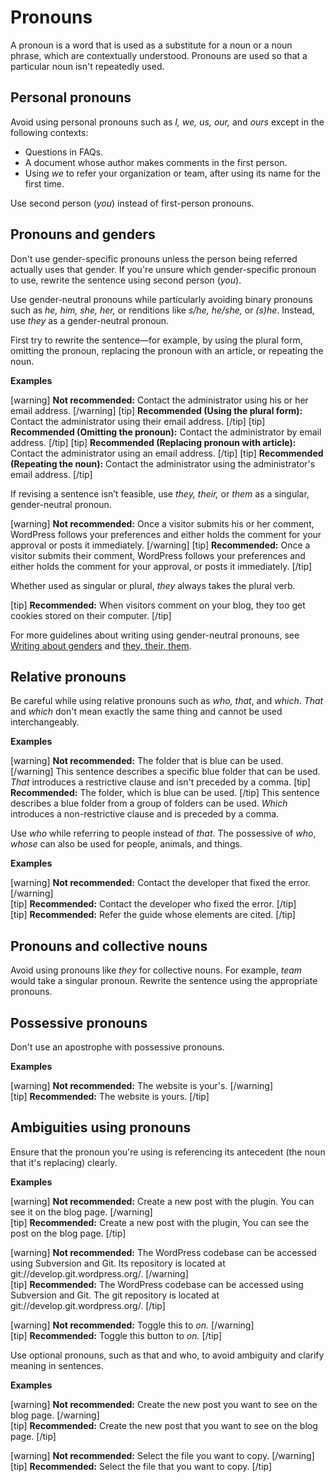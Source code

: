 # Pronouns

A pronoun is a word that is used as a substitute for a noun or a noun phrase, which are contextually understood. Pronouns are used so that a particular noun isn't repeatedly used.

## Personal pronouns

Avoid using personal pronouns such as *I, we, us, our,* and *ours* except in the following contexts:  
- Questions in FAQs.
- A document whose author makes comments in the first person.
- Using *we* to refer your organization or team, after using its name for the first time.

Use second person (*you*) instead of first-person pronouns.

## Pronouns and genders

Don't use gender-specific pronouns unless the person being referred actually uses that gender. If you're unsure which gender-specific pronoun to use, rewrite the sentence using second person (*you*).

Use gender-neutral pronouns while particularly avoiding binary pronouns such as *he, him, she, her,* or renditions like *s/he, he/she,* or *(s)he*.
Instead, use *they* as a gender-neutral pronoun.

First try to rewrite the sentence—for example, by using the plural form, omitting the pronoun, replacing the pronoun with an article, or repeating the noun.

**Examples**

[warning] **Not recommended:** Contact the administrator using his or her email address. [/warning]
[tip] **Recommended (Using the plural form):** Contact the administrator using their email address. [/tip]
[tip] **Recommended (Omitting the pronoun):** Contact the administrator by email address. [/tip]
[tip] **Recommended (Replacing pronoun with article):** Contact the administrator using an email address. [/tip]
[tip] **Recommended (Repeating the noun):** Contact the administrator using the administrator's email address. [/tip]

If revising a sentence isn’t feasible, use *they, their,* or *them* as a singular, gender-neutral pronoun.

[warning] **Not recommended:** Once a visitor submits his or her comment, WordPress follows your preferences and either holds the comment for your approval or posts it immediately. [/warning]
[tip] **Recommended:** Once a visitor submits their comment, WordPress follows your preferences and either holds the comment for your approval, or posts it immediately. [/tip]

Whether used as singular or plural, *they* always takes the plural verb.

[tip] **Recommended:** When visitors comment on your blog, they too get cookies stored on their computer. [/tip]

For more guidelines about writing using gender-neutral pronouns, see [Writing about genders](https://make.wordpress.org/docs/style-guide/general-guidelines/inclusivity/#writing-about-genders) and [they, their, them](https://make.wordpress.org/docs/style-guide/word-list/t/#they-their-them).

## Relative pronouns

Be careful while using relative pronouns such as *who, that*, and *which*.
*That* and *which* don't mean exactly the same thing and cannot be used interchangeably.

**Examples**  

[warning] **Not recommended:** The folder that is blue can be used. [/warning]
This sentence describes a specific blue folder that can be used. *That* introduces a restrictive clause and isn't preceded by a comma.
[tip] **Recommended:** The folder, which is blue can be used. [/tip]
This sentence describes a blue folder from a group of folders can be used. *Which* introduces a non-restrictive clause and is preceded by a comma.

Use *who* while referring to people instead of *that*. The possessive of *who*, *whose* can also be used for people, animals, and things.

**Examples**

[warning] **Not recommended:** Contact the developer that fixed the error. [/warning]  
[tip] **Recommended:** Contact the developer who fixed the error. [/tip]  
[tip] **Recommended:** Refer the guide whose elements are cited. [/tip]  

## Pronouns and collective nouns

Avoid using pronouns like *they* for collective nouns. For example, *team* would take a singular pronoun. Rewrite the sentence using the appropriate pronouns.

## Possessive pronouns

Don't use an apostrophe with possessive pronouns.  

**Examples**  

[warning] **Not recommended:** The website is your's. [/warning]  
[tip] **Recommended:** The website is yours. [/tip]  

## Ambiguities using pronouns

Ensure that the pronoun you're using is referencing its antecedent (the noun that it's replacing) clearly.

**Examples**

[warning] **Not recommended:** Create a new post with the plugin. You can see it on the blog page. [/warning]  
[tip] **Recommended:** Create a new post with the plugin, You can see the post on the blog page. [/tip]  

[warning] **Not recommended:** The WordPress codebase can be accessed using Subversion and Git. Its repository is located at git://develop.git.wordpress.org/. [/warning]  
[tip] **Recommended:** The WordPress codebase can be accessed using Subversion and Git. The git repository is located at git://develop.git.wordpress.org/. [/tip]

[warning] **Not recommended:** Toggle this to *on.* [/warning]  
[tip] **Recommended:** Toggle this button to *on.* [/tip]

Use optional pronouns, such as that and who, to avoid ambiguity and clarify meaning in sentences.

**Examples**

[warning] **Not recommended:** Create the new post you want to see on the blog page. [/warning]  
[tip] **Recommended:** Create the new post that you want to see on the blog page. [/tip]  

[warning] **Not recommended:** Select the file you want to copy. [/warning]  
[tip] **Recommended:** Select the file that you want to copy. [/tip]  
